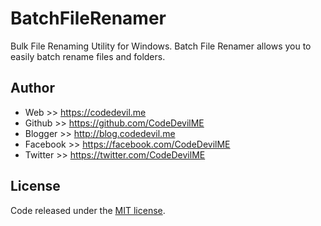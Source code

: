 # BatchFileRenamer
Bulk File Renaming Utility for Windows. Batch File Renamer allows you to easily batch rename files and folders.

## Author
* Web		 >> https://codedevil.me
* Github     >> https://github.com/CodeDevilME
* Blogger    >> http://blog.codedevil.me
* Facebook   >> https://facebook.com/CodeDevilME
* Twitter    >> https://twitter.com/CodeDevilME

## License
Code released under the [MIT license](http://opensource.org/licenses/MIT).
